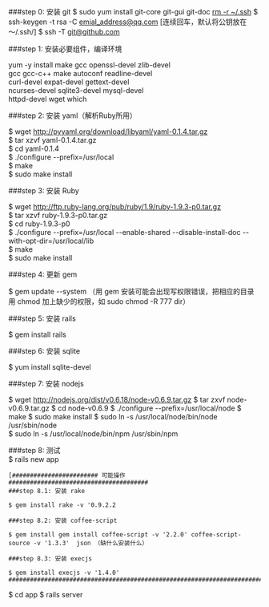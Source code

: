 ###step 0: 安装 git
  $ sudo yum install git-core git-gui git-doc
  [rm -r ~/.ssh](或者备份)
  $ ssh-keygen -t rsa -C emial_address@qq.com
  [连续回车，默认将公钥放在～/.ssh/]
  $ ssh -T git@github.com

###step 1: 安装必要组件，编译环境

yum -y install make gcc openssl-devel zlib-devel         \
               gcc gcc-c++ make autoconf readline-devel  \
               curl-devel expat-devel gettext-devel      \
               ncurses-devel sqlite3-devel mysql-devel   \
               httpd-devel wget which

###step 2: 安装 yaml（解析Ruby所用）

$ wget http://pyyaml.org/download/libyaml/yaml-0.1.4.tar.gz  
$ tar xzvf yaml-0.1.4.tar.gz  
$ cd yaml-0.1.4  
$ ./configure --prefix=/usr/local  
$ make  
$ sudo make install  

###step 3: 安装 Ruby

$ wget http://ftp.ruby-lang.org/pub/ruby/1.9/ruby-1.9.3-p0.tar.gz  
$ tar xzvf ruby-1.9.3-p0.tar.gz  
$ cd ruby-1.9.3-p0  
$ ./configure --prefix=/usr/local --enable-shared --disable-install-doc --with-opt-dir=/usr/local/lib  
$ make  
$ sudo make install  

###step 4: 更新 gem

$ gem update --system 
（用 gem 安装可能会出现写权限错误，把相应的目录用 chmod 加上缺少的权限，如 sudo chmod -R 777 dir）

###step 5: 安装 rails

$ gem install rails

###step 6: 安装 sqlite

$ yum install sqlite-devel

###step 7: 安装 nodejs

$ wget http://nodejs.org/dist/v0.6.18/node-v0.6.9.tar.gz
$ tar zxvf node-v0.6.9.tar.gz
$ cd node-v0.6.9
$ ./configure --prefix=/usr/local/node
$ make 
$ sudo make install
$ sudo ln -s   /usr/local/node/bin/node  /usr/sbin/node  
$ sudo ln -s   /usr/local/node/bin/npm  /usr/sbin/npm

###step 8: 测试  
$ rails new app

	[######################## 可能操作 #######################################
	###step 8.1: 安装 rake

	$ gem install rake -v '0.9.2.2

	###step 8.2: 安装 coffee-script

	$ gem install gem install coffee-script -v '2.2.0' coffee-script-source -v '1.3.3'  json （缺什么安装什么）

	###step 8.3: 安装 execjs

	$ gem install execjs -v '1.4.0'
	###############################################################################]

$ cd app
$ rails server
